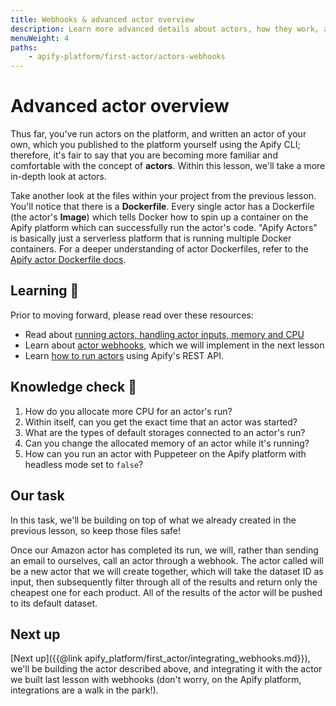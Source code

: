```yaml
---
title: Webhooks & advanced actor overview
description: Learn more advanced details about actors, how they work, and the default configurations they can take. Also learn how to integrate your 
menuWeight: 4
paths:
    - apify-platform/first-actor/actors-webhooks
---
```


# [](#advanced-actors) Advanced actor overview

Thus far, you've run actors on the platform, and written an actor of your own, which you published to the platform yourself using the Apify CLI; therefore, it's fair to say that you are becoming more familiar and comfortable with the concept of **actors**. Within this lesson, we'll take a more in-depth look at actors.

Take another look at the files within your project from the previous lesson. You'll notice that there is a **Dockerfile**. Every single actor has a Dockerfile (the actor's **Image**) which tells Docker how to spin up a container on the Apify platform which can successfully run the actor's code. "Apify Actors" is basically just a serverless platform that is running multiple Docker containers. For a deeper understanding of actor Dockerfiles, refer to the [Apify actor Dockerfile docs](https://sdk.apify.com/docs/guides/docker-images#example-dockerfile).

## [](#learning) Learning 🧠

Prior to moving forward, please read over these resources:

- Read about [running actors, handling actor inputs, memory and CPU](https://docs.apify.com/actors/running)
- Learn about [actor webhooks](https://docs.apify.com/webhooks), which we will implement in the next lesson
- Learn [how to run actors](https://docs.apify.com/tutorials/integrations/run-actor-and-retrieve-data-via-api#run-an-actor-or-task) using Apify's REST API.

## [](#quiz) Knowledge check 📝

1. How do you allocate more CPU for an actor's run?
2. Within itself, can you get the exact time that an actor was started?
3. What are the types of default storages connected to an actor's run?
4. Can you change the allocated memory of an actor while it's running?
5. How can you run an actor with Puppeteer on the Apify platform with headless mode set to `false`?

## [](#our-task) Our task

In this task, we'll be building on top of what we already created in the previous lesson, so keep those files safe!

Once our Amazon actor has completed its run, we will, rather than sending an email to ourselves, call an actor through a webhook. The actor called will be a new actor that we will create together, which will take the dataset ID as input, then subsequently filter through all of the results and return only the cheapest one for each product. All of the results of the actor will be pushed to its default dataset.

## [](#next) Next up

[Next up]({{@link apify_platform/first_actor/integrating_webhooks.md}}), we'll be building the actor described above, and integrating it with the actor we built last lesson with webhooks (don't worry, on the Apify platform, integrations are a walk in the park!).
